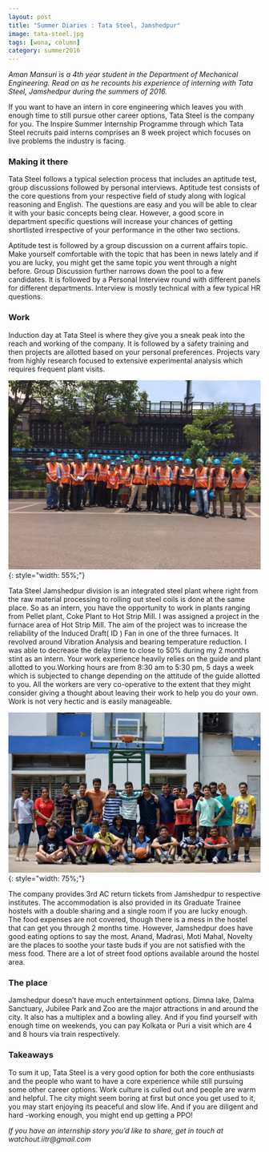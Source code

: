 ```yaml
---
layout: post
title: "Summer Diaries : Tata Steel, Jamshedpur"
image: tata-steel.jpg
tags: [wona, column]
category: summer2016 
---
```


_Aman Mansuri is a 4th year student in the Department of Mechanical Engineering. Read on as he recounts his experience of interning with Tata Steel, Jamshedpur during the summers of 2016._

If you want to have an intern in core engineering which leaves you with enough time to still pursue other career options, Tata Steel is the company for you. The Inspire Summer Internship Programme through which Tata Steel recruits paid interns comprises an 8 week project which focuses on live problems the industry is facing.

### Making it there

Tata Steel follows a typical selection process that includes an aptitude test, group discussions followed by personal interviews. Aptitude test consists of the core questions from your respective field of study along with logical reasoning and English. The questions are easy and you will be able to clear it with your basic concepts being clear. However, a good score in department specific questions will increase your chances of getting shortlisted irrespective of your
performance in the other two sections. 

Aptitude test is followed by a group discussion on a current affairs topic. Make yourself comfortable with the topic that has been in news lately and if you are lucky, you might get the same topic you went through a night before. Group Discussion further narrows down the pool to a few candidates. It is followed by a Personal Interview round with different panels for different departments. Interview is mostly technical with a few typical HR questions.

### Work

Induction day at Tata Steel is where they give you a sneak peak into the reach and working of the company. It is followed by a safety training and then projects are allotted based on your personal preferences. Projects vary from highly research focused to extensive experimental analysis which requires frequent plant visits. 

![Tata Engineers](/images/posts/tata-2.png){: style="width: 55%;"}

Tata Steel Jamshedpur division is an integrated steel plant where right from the raw material processing to rolling out steel coils is done at the same place. So as an intern, you have the opportunity to work in plants ranging from Pellet plant, Coke Plant to Hot Strip Mill. I was assigned a project in the furnace area of Hot Strip Mill. The aim of the project was to increase the reliability of the Induced Draft( ID  ) Fan in one of the three furnaces. It revolved around Vibration
Analysis and bearing temperature reduction. I was able to decrease the delay time to close to 50% during my 2 months stint as an intern. Your work experience heavily relies on the guide and plant allotted to you.Working hours are from 8:30 am to 5:30 pm, 5 days a week which is subjected to change depending on the attitude of the guide allotted to you. All the workers are very co-operative to the extent that they might consider giving a thought about leaving their work to help you do
your own. Work is not very hectic and is easily manageable. 


![Basketball Court](/images/posts/tata-1.png){: style="width: 75%;"}

The company provides 3rd AC return tickets from Jamshedpur to respective institutes. The accommodation is also provided in its Graduate Trainee hostels with a double sharing and a single room if you are lucky enough. The food expenses are not covered, though there is a mess in the hostel that can get you through 2 months time. However, Jamshedpur does have good eating options to say the most. Anand, Madrasi, Moti Mahal, Novelty are the places to soothe your taste buds if you are not
satisfied with the mess food. There are a lot of street food options available around the hostel area. 

### The place

Jamshedpur doesn’t have much entertainment options. Dimna lake, Dalma Sanctuary, Jubilee Park and Zoo are the major attractions in and around the city. It also has a multiplex and a bowling alley. And if you find yourself with enough time on weekends, you can pay Kolkata or Puri a visit which are 4 and 8 hours via train respectively.

### Takeaways

To sum it up, Tata Steel is a very good option for both the core enthusiasts and the people who want to have a core experience while still pursuing some other career options. Work culture is culled out and people are warm and helpful. The city might seem boring at first but once you get used to it, you may start enjoying its peaceful and slow life. And if you are diligent and hard -working enough, you might end up getting a PPO!

_If you have an internship story you’d like to share, get in touch at watchout.iitr@gmail.com_


